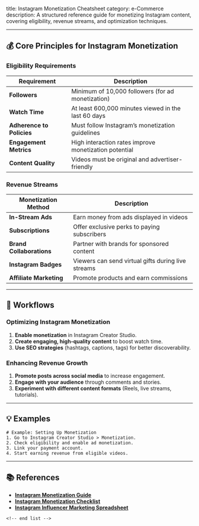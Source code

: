 title: Instagram Monetization Cheatsheet
category: e-Commerce
description: A structured reference guide for monetizing Instagram content, covering eligibility, revenue streams, and optimization techniques.

---

## 💰 **Core Principles for Instagram Monetization**

### **Eligibility Requirements**

| Requirement                     | Description                                           |
| ------------------------------- | ----------------------------------------------------- |
| **Followers**             | Minimum of 10,000 followers (for ad monetization)     |
| **Watch Time**            | At least 600,000 minutes viewed in the last 60 days   |
| **Adherence to Policies** | Must follow Instagram’s monetization guidelines      |
| **Engagement Metrics**    | High interaction rates improve monetization potential |
| **Content Quality**       | Videos must be original and advertiser-friendly       |

### **Revenue Streams**

| Monetization Method            | Description                                        |
| ------------------------------ | -------------------------------------------------- |
| **In-Stream Ads**        | Earn money from ads displayed in videos            |
| **Subscriptions**        | Offer exclusive perks to paying subscribers        |
| **Brand Collaborations** | Partner with brands for sponsored content          |
| **Instagram Badges**     | Viewers can send virtual gifts during live streams |
| **Affiliate Marketing**  | Promote products and earn commissions              |

---

## 🔄 **Workflows**

### **Optimizing Instagram Monetization**

1. **Enable monetization** in Instagram Creator Studio.
2. **Create engaging, high-quality content** to boost watch time.
3. **Use SEO strategies** (hashtags, captions, tags) for better discoverability.

### **Enhancing Revenue Growth**

1. **Promote posts across social media** to increase engagement.
2. **Engage with your audience** through comments and stories.
3. **Experiment with different content formats** (Reels, live streams, tutorials).

---

## 💡 **Examples**

```plaintext
# Example: Setting Up Monetization
1. Go to Instagram Creator Studio > Monetization.  
2. Check eligibility and enable ad monetization.  
3. Link your payment account.  
4. Start earning revenue from eligible videos.  
```

---

## 📚 **References**

- **[Instagram Monetization Guide](https://blog.hootsuite.com/instagram-monetization/)**
- **[Instagram Monetization Checklist](https://checklistcomplete.com/instagram-monetization-checklist/)**
- **[Instagram Influencer Marketing Spreadsheet](https://tuffgrowth.com/marketing-spreadsheets/influencer-marketing-template/)**

```
<!-- end list -->
```